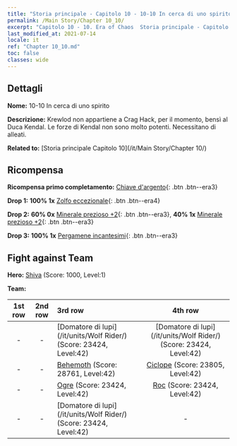 ```yaml
---
title: "Storia principale - Capitolo 10 - 10-10 In cerca di uno spirito"
permalink: /Main Story/Chapter 10_10/
excerpt: "Capitolo 10 - 10. Era of Chaos  Storia principale - Capitolo 10_10. 10-10 In cerca di uno spirito"
last_modified_at: 2021-07-14
locale: it
ref: "Chapter 10_10.md"
toc: false
classes: wide
---
```


## Dettagli

 **Nome:** 10-10 In cerca di uno spirito

 **Descrizione:** Krewlod non appartiene a Crag Hack, per il momento, bensì al Duca Kendal. Le forze di Kendal non sono molto potenti. Necessitano di alleati.

 **Related to:** [Storia principale Capitolo 10](/it/Main Story/Chapter 10/)

## Ricompensa

 **Ricompensa primo completamento:** [Chiave d'argento](/ItemsIT/con_693/){: .btn .btn--era3}

 **Drop 1:** **100% 1x** [Zolfo eccezionale](/ItemsIT/mat_36/){: .btn .btn--era4}

 **Drop 2:** **60% 0x** [Minerale prezioso +2](/ItemsIT/mat_26/){: .btn .btn--era3}, **40% 1x** [Minerale prezioso +2](/ItemsIT/mat_26/){: .btn .btn--era3}

 **Drop 3:** **100% 1x** [Pergamene incantesimi](/ItemsIT/con_694/){: .btn .btn--era3}


## Fight against Team
 **Hero:** [Shiva](/it/heroes/Shiva/) (Score: 1000, Level:1)

 **Team:**


  | 1st row | 2nd row | 3rd row | 4th row |
  |:----:|:----:|:----|:----:|
  | - | - | [Domatore di lupi](/it/units/Wolf Rider/) (Score: 23424, Level:42)  | [Domatore di lupi](/it/units/Wolf Rider/) (Score: 23424, Level:42)  |
  | - | - | [Behemoth](/it/units/Behemoth/) (Score: 28761, Level:42)  | [Ciclope](/it/units/Cyclops/) (Score: 23805, Level:42)  |
  | - | - | [Ogre](/it/units/Ogre/) (Score: 23424, Level:42)  | [Roc](/it/units/Roc/) (Score: 23424, Level:42)  |
  | - | - | [Domatore di lupi](/it/units/Wolf Rider/) (Score: 23424, Level:42)  | - |


